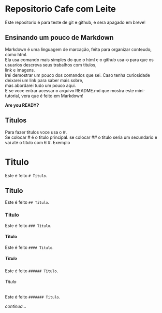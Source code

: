 # Repositorio Cafe com Leite
Este repositorio é para teste de git e github, e sera apagado em breve!

## Ensinando um pouco de Markdown
Markdown é uma linguagem de marcação, feita para organizar conteudo, como html.  
Ela usa comando mais simples do que o html e o github usa-o para que os usuarios descreva seus trabalhos com titulos,  
link e imagens.  
Irei demostrar um pouco dos comandos que sei. Caso tenha curiosidade deixarei um link para saber mais sobre,  
mas abordarei tudo um pouco aqui.  
E se voce entrar acessar o arquivo README.md que mostra este mini-tutorial, vera que é feito em Markdown!

**Are you READY?**

## Titulos

Para fazer titulos voce usa o #.  
Se colocar # é o titulo principal.
se colocar ## o titulo seria um secundario e vai até o titulo com 6 #.
Exemplo
# Titulo
Este é feito `# Titulo`.
## Titulo
Este é feito `## Titulo`.
### Titulo
Este é feito `### Titulo`.
#### Titulo
Este é feito `#### Titulo`.
##### Titulo
Este é feito `###### Titulo`.
###### Titulo
Este é feito `####### Titulo`.

_continua..._
